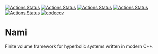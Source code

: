 [![Actions Status](https://github.com/cxkoda/nami/workflows/MacOS/badge.svg)](https://github.com/cxkoda/nami/actions)
[![Actions Status](https://github.com/cxkoda/nami/workflows/Windows/badge.svg)](https://github.com/cxkoda/nami/actions)
[![Actions Status](https://github.com/cxkoda/nami/workflows/Ubuntu/badge.svg)](https://github.com/cxkoda/nami/actions)
[![Actions Status](https://github.com/cxkoda/nami/workflows/Style/badge.svg)](https://github.com/cxkoda/nami/actions)
[![Actions Status](https://github.com/cxkoda/nami/workflows/Install/badge.svg)](https://github.com/cxkoda/nami/actions)
[![codecov](https://codecov.io/gh/cxkoda/nami/branch/master/graph/badge.svg)](https://codecov.io/gh/cxkoda/nami)

# Nami

Finite volume framework for hyperbolic systems written in modern C++.